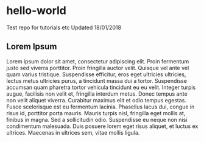 # hello-world
Test repo for tutorials etc
Updated 18/01/2018

Lorem Ipsum
-----------
Lorem ipsum dolor sit amet, consectetur adipiscing elit. Proin fermentum justo sed viverra porttitor. Proin fringilla auctor velit. Quisque vel ante vel quam varius tristique. Suspendisse efficitur, eros eget ultricies ultricies, lectus metus ultricies purus, a tincidunt massa dui a tortor. Suspendisse accumsan quam pharetra tortor vehicula tincidunt eu eu velit. Integer turpis augue, facilisis non velit et, fringilla interdum metus. Donec tempus ante non velit aliquet viverra. Curabitur maximus elit et odio tempus egestas. Fusce scelerisque est eu fermentum lacinia. Phasellus lacus dui, congue in risus id, porttitor porta mauris. Mauris turpis nisl, fringilla eget mollis at, finibus in magna. Sed a sollicitudin odio. Suspendisse eu neque non nisi condimentum malesuada. Duis posuere lorem eget risus aliquet, et luctus ex ultrices. Maecenas in ultrices sem, vitae mollis ligula.

